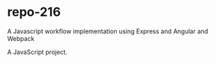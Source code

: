 # repo-216

A Javascript workflow implementation using Express and Angular and Webpack

A JavaScript project.